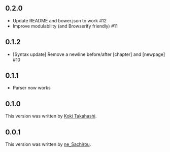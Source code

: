 0.2.0
-----

* Update README and bower.json to work #12
* Improve modulability (and Browserify friendly) #11

0.1.2
-----

* [Syntax update] Remove a newline before/after [chapter] and [newpage] #10

0.1.1
-----

* Parser now works

0.1.0
-----

This version was written by [Koki Takahashi](https://github.com/hakatashi).

0.0.1
-----

This version was written by [ne_Sachirou](https://github.com/ne-sachirou).
